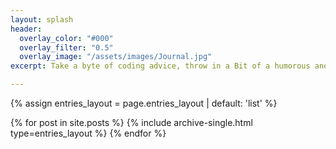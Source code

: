 ```yaml
---
layout: splash
header:
  overlay_color: "#000"
  overlay_filter: "0.5"
  overlay_image: "/assets/images/Journal.jpg"
excerpt: Take a byte of coding advice, throw in a Bit of a humorous anecdote and mix with heap of unsolicited advice.

---
```



{% assign entries_layout = page.entries_layout | default: 'list' %}
<div class="entries-{{ entries_layout }}">
  {% for post in  site.posts %}
    {% include archive-single.html type=entries_layout %}
  {% endfor %}
</div>